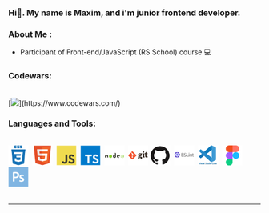 ### Hi👋. My name is Maxim, and i'm junior frontend developer.



### About Me :
- Participant of Front-end/JavaScript (RS School) course 💻

### Codewars:
<br/>
[<img src="https://www.codewars.com/users/maxim545/badges/large">](https://www.codewars.com/)

### Languages and Tools:
<br/>
<div>
  <img src="https://github.com/devicons/devicon/blob/master/icons/css3/css3-plain-wordmark.svg"  title="CSS3" alt="CSS" width="auto" height="40"/>&nbsp;
  <img src="https://github.com/devicons/devicon/blob/master/icons/html5/html5-original.svg" title="HTML5" alt="HTML" width="auto" height="40"/>&nbsp;
  <img src="https://github.com/devicons/devicon/blob/master/icons/javascript/javascript-original.svg" title="JavaScript" alt="JavaScript" width="auto" height="40"/>&nbsp;
  <img src="https://github.com/devicons/devicon/blob/master/icons/typescript/typescript-original.svg" title="TypeScript"  alt="TypeScript" width="auto" height="40"/>&nbsp;
  <img src="https://github.com/devicons/devicon/blob/master/icons/nodejs/nodejs-original-wordmark.svg" title="NodeJS" alt="NodeJS" width="auto" height="40"/>&nbsp;
  <img src="https://github.com/devicons/devicon/blob/master/icons/git/git-original-wordmark.svg" title="Git" **alt="Git" width="auto" height="40"/>
  <img src="https://github.com/devicons/devicon/blob/master/icons/github/github-original.svg" title="github"  alt="github" width="auto" height="40"/>&nbsp;
  <img src="https://github.com/devicons/devicon/blob/master/icons/eslint/eslint-original-wordmark.svg" title="ESLint"  alt="ESLint" width="auto" height="40"/>&nbsp;
  <img src="https://github.com/devicons/devicon/blob/master/icons/vscode/vscode-original-wordmark.svg" title="vscode"  alt="vscode" width="auto" height="40"/>&nbsp;
  <img src="https://github.com/devicons/devicon/blob/master/icons/figma/figma-original.svg" title="figma"  alt="figma" width="auto" height="40"/>&nbsp;
  <img src="https://github.com/devicons/devicon/blob/master/icons/photoshop/photoshop-plain.svg" title="photoshop"  alt="photoshop" width="auto" height="40"/>&nbsp;
</div>
<br/>

---

<!--
**maxim545/maxim545** is a ✨ _special_ ✨ repository because its `README.md` (this file) appears on your GitHub profile.

Here are some ideas to get you started:

- 🔭 I’m currently working on ...
- 🌱 I’m currently learning ...
- 👯 I’m looking to collaborate on ...
- 🤔 I’m looking for help with ...
- 💬 Ask me about ...
- 📫 How to reach me: ...
- 😄 Pronouns: ...
- ⚡ Fun fact: ...
-->
